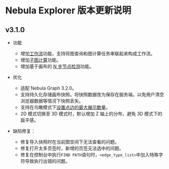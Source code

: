 # Nebula Explorer 版本更新说明

## v3.1.0

- 功能
  - 增加[工作流](../../nebula-explorer/workflow/workflows.md)功能，支持将图查询和图计算任务串联起来构成工作流。
  - 增加[子图计算](../../nebula-explorer/graph-explorer/graph-algorithm.md)功能。
  - 增加基于画布的 [N 步节点检测](../../nebula-explorer/canvas-operations/visualization-mode.md)功能。

- 优化
  - 适配 Nebula Graph 3.2.0。
  - 支持持久化存储画布快照。将快照数据改为保存在服务端，以免用户清空浏览器数据等情况下快照丢失。
  - 支持在鸟瞰模式下[设置点边的最大展示数量](../../nebula-explorer/canvas-operations/visualization-mode.md)。
  - 2D 模式切换至 3D 模式时，默认增加 Z 轴上的分布，避免 3D 模式下的扁平感。

- 缺陷修复：
  - 修复导入快照时在当前图空间下无法查看的问题。
  - 修复打开太多页签时，新增的页签无法选中的问题。
  - 修复在控制台中执行`FIND PATH`语句时，`<edge_type_list>`中加入特殊字符导致执行出错的问题。
